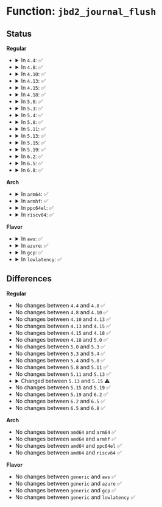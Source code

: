 # Function: <code>jbd2_journal_flush</code>

## Status
<b>Regular</b>
<ul>
<li>
<details>
<summary>In <code>4.4</code>: ✅</summary>

```c
int jbd2_journal_flush(journal_t *journal);
```

**Collision:** Unique Global

**Inline:** No

**Transformation:** False

**Instances:**

```
In fs/jbd2/journal.c (ffffffff812f1ec0)
Location: fs/jbd2/journal.c:1925
Inline: False
Direct callers:
  - fs/ext4/inode.c:ext4_bmap
  - fs/ext4/inode.c:ext4_change_inode_journal_flag
  - fs/ext4/ioctl.c:ext4_ioctl
  - fs/ext4/ioctl.c:ext4_ioctl
  - fs/ext4/ioctl.c:ext4_ioctl
  - fs/ext4/super.c:ext4_quota_on
```
**Symbols:**

```
ffffffff812f1ec0-ffffffff812f203a: jbd2_journal_flush (STB_GLOBAL)
```
</details>
</li>
<li>
<details>
<summary>In <code>4.8</code>: ✅</summary>

```c
int jbd2_journal_flush(journal_t *journal);
```

**Collision:** Unique Global

**Inline:** No

**Transformation:** False

**Instances:**

```
In fs/jbd2/journal.c (ffffffff8131f780)
Location: fs/jbd2/journal.c:1960
Inline: False
Direct callers:
  - fs/ext4/inode.c:ext4_change_inode_journal_flag
  - fs/ext4/inode.c:ext4_bmap
  - fs/ext4/ioctl.c:ext4_ioctl
  - fs/ext4/ioctl.c:ext4_ioctl
  - fs/ext4/ioctl.c:ext4_ioctl
  - fs/ext4/super.c:ext4_quota_on
```
**Symbols:**

```
ffffffff8131f780-ffffffff8131f907: jbd2_journal_flush (STB_GLOBAL)
```
</details>
</li>
<li>
<details>
<summary>In <code>4.10</code>: ✅</summary>

```c
int jbd2_journal_flush(journal_t *journal);
```

**Collision:** Unique Global

**Inline:** No

**Transformation:** False

**Instances:**

```
In fs/jbd2/journal.c (ffffffff81335800)
Location: fs/jbd2/journal.c:1930
Inline: False
Direct callers:
  - fs/ext4/inode.c:ext4_change_inode_journal_flag
  - fs/ext4/inode.c:ext4_bmap
  - fs/ext4/ioctl.c:ext4_ioctl
  - fs/ext4/ioctl.c:ext4_ioctl
  - fs/ext4/ioctl.c:ext4_ioctl
  - fs/ext4/super.c:ext4_quota_on
```
**Symbols:**

```
ffffffff81335800-ffffffff81335987: jbd2_journal_flush (STB_GLOBAL)
```
</details>
</li>
<li>
<details>
<summary>In <code>4.13</code>: ✅</summary>

```c
int jbd2_journal_flush(journal_t *journal);
```

**Collision:** Unique Global

**Inline:** No

**Transformation:** False

**Instances:**

```
In fs/jbd2/journal.c (ffffffff8134a5a0)
Location: fs/jbd2/journal.c:1953
Inline: False
Direct callers:
  - fs/ext4/inode.c:ext4_change_inode_journal_flag
  - fs/ext4/inode.c:ext4_bmap
  - fs/ext4/ioctl.c:ext4_ioctl
  - fs/ext4/ioctl.c:ext4_ioctl
  - fs/ext4/ioctl.c:ext4_ioctl
  - fs/ext4/super.c:ext4_quota_on
```
**Symbols:**

```
ffffffff8134a5a0-ffffffff8134a71f: jbd2_journal_flush (STB_GLOBAL)
```
</details>
</li>
<li>
<details>
<summary>In <code>4.15</code>: ✅</summary>

```c
int jbd2_journal_flush(journal_t *journal);
```

**Collision:** Unique Global

**Inline:** No

**Transformation:** False

**Instances:**

```
In fs/jbd2/journal.c (ffffffff8136ebf0)
Location: fs/jbd2/journal.c:1969
Inline: False
Direct callers:
  - fs/ext4/inode.c:ext4_change_inode_journal_flag
  - fs/ext4/inode.c:ext4_bmap
  - fs/ext4/ioctl.c:ext4_ioctl
  - fs/ext4/ioctl.c:ext4_ioctl
  - fs/ext4/ioctl.c:ext4_ioctl_group_add
  - fs/ext4/super.c:ext4_quota_on
```
**Symbols:**

```
ffffffff8136ebf0-ffffffff8136ed6f: jbd2_journal_flush (STB_GLOBAL)
```
</details>
</li>
<li>
<details>
<summary>In <code>4.18</code>: ✅</summary>

```c
int jbd2_journal_flush(journal_t *journal);
```

**Collision:** Unique Global

**Inline:** No

**Transformation:** False

**Instances:**

```
In fs/jbd2/journal.c (ffffffff8139d1d0)
Location: fs/jbd2/journal.c:1972
Inline: False
Direct callers:
  - fs/ext4/inode.c:ext4_change_inode_journal_flag
  - fs/ext4/inode.c:ext4_bmap
  - fs/ext4/ioctl.c:ext4_ioctl
  - fs/ext4/ioctl.c:ext4_ioctl
  - fs/ext4/ioctl.c:ext4_ioctl_group_add
  - fs/ext4/super.c:ext4_quota_on
```
**Symbols:**

```
ffffffff8139d1d0-ffffffff8139d34f: jbd2_journal_flush (STB_GLOBAL)
```
</details>
</li>
<li>
<details>
<summary>In <code>5.0</code>: ✅</summary>

```c
int jbd2_journal_flush(journal_t *journal);
```

**Collision:** Unique Global

**Inline:** No

**Transformation:** False

**Instances:**

```
In fs/jbd2/journal.c (ffffffff813b5f40)
Location: fs/jbd2/journal.c:1972
Inline: False
Direct callers:
  - fs/ext4/inode.c:ext4_change_inode_journal_flag
  - fs/ext4/inode.c:ext4_bmap
  - fs/ext4/ioctl.c:ext4_ioctl
  - fs/ext4/ioctl.c:ext4_ioctl
  - fs/ext4/ioctl.c:ext4_ioctl_group_add
  - fs/ext4/super.c:ext4_quota_on
```
**Symbols:**

```
ffffffff813b5f40-ffffffff813b60bf: jbd2_journal_flush (STB_GLOBAL)
```
</details>
</li>
<li>
<details>
<summary>In <code>5.3</code>: ✅</summary>

```c
int jbd2_journal_flush(journal_t *journal);
```

**Collision:** Unique Global

**Inline:** No

**Transformation:** False

**Instances:**

```
In fs/jbd2/journal.c (ffffffff813e0670)
Location: fs/jbd2/journal.c:1963
Inline: False
Direct callers:
  - fs/ext4/inode.c:ext4_change_inode_journal_flag
  - fs/ext4/inode.c:ext4_bmap
  - fs/ext4/ioctl.c:ext4_ioctl
  - fs/ext4/ioctl.c:ext4_ioctl
  - fs/ext4/ioctl.c:ext4_ioctl_group_add
  - fs/ext4/super.c:ext4_quota_on
```
**Symbols:**

```
ffffffff813e0670-ffffffff813e07ef: jbd2_journal_flush (STB_GLOBAL)
```
</details>
</li>
<li>
<details>
<summary>In <code>5.4</code>: ✅</summary>

```c
int jbd2_journal_flush(journal_t *journal);
```

**Collision:** Unique Global

**Inline:** No

**Transformation:** False

**Instances:**

```
In fs/jbd2/journal.c (ffffffff813fa6b0)
Location: fs/jbd2/journal.c:1966
Inline: False
Direct callers:
  - fs/ext4/inode.c:ext4_change_inode_journal_flag
  - fs/ext4/inode.c:ext4_bmap
  - fs/ext4/ioctl.c:ext4_ioctl
  - fs/ext4/ioctl.c:ext4_ioctl
  - fs/ext4/ioctl.c:ext4_ioctl_group_add
  - fs/ext4/super.c:ext4_quota_on
```
**Symbols:**

```
ffffffff813fa6b0-ffffffff813fa82f: jbd2_journal_flush (STB_GLOBAL)
```
</details>
</li>
<li>
<details>
<summary>In <code>5.8</code>: ✅</summary>

```c
int jbd2_journal_flush(journal_t *journal);
```

**Collision:** Unique Global

**Inline:** No

**Transformation:** False

**Instances:**

```
In fs/jbd2/journal.c (ffffffff81447be0)
Location: fs/jbd2/journal.c:2008
Inline: False
Direct callers:
  - fs/ext4/inode.c:ext4_change_inode_journal_flag
  - fs/ext4/inode.c:ext4_bmap
  - fs/ext4/ioctl.c:ext4_ioctl
  - fs/ext4/ioctl.c:ext4_ioctl
  - fs/ext4/ioctl.c:ext4_ioctl_group_add
  - fs/ext4/super.c:ext4_quota_on
```
**Symbols:**

```
ffffffff81447be0-ffffffff81447d69: jbd2_journal_flush (STB_GLOBAL)
```
</details>
</li>
<li>
<details>
<summary>In <code>5.11</code>: ✅</summary>

```c
int jbd2_journal_flush(journal_t *journal);
```

**Collision:** Unique Global

**Inline:** No

**Transformation:** False

**Instances:**

```
In fs/jbd2/journal.c (ffffffff81464570)
Location: fs/jbd2/journal.c:2255
Inline: False
Direct callers:
  - fs/ext4/inode.c:ext4_change_inode_journal_flag
  - fs/ext4/inode.c:ext4_bmap
  - fs/ext4/ioctl.c:__ext4_ioctl
  - fs/ext4/ioctl.c:__ext4_ioctl
  - fs/ext4/ioctl.c:ext4_ioctl_group_add
  - fs/ext4/super.c:ext4_quota_on
```
**Symbols:**

```
ffffffff81464570-ffffffff814646f9: jbd2_journal_flush (STB_GLOBAL)
```
</details>
</li>
<li>
<details>
<summary>In <code>5.13</code>: ✅</summary>

```c
int jbd2_journal_flush(journal_t *journal);
```

**Collision:** Unique Global

**Inline:** No

**Transformation:** False

**Instances:**

```
In fs/jbd2/journal.c (ffffffff81469d00)
Location: fs/jbd2/journal.c:2255
Inline: False
Direct callers:
  - fs/ext4/inode.c:ext4_change_inode_journal_flag
  - fs/ext4/inode.c:ext4_bmap
  - fs/ext4/ioctl.c:__ext4_ioctl
  - fs/ext4/ioctl.c:__ext4_ioctl
  - fs/ext4/ioctl.c:ext4_ioctl_group_add
  - fs/ext4/super.c:ext4_quota_on
```
**Symbols:**

```
ffffffff81469d00-ffffffff81469e87: jbd2_journal_flush (STB_GLOBAL)
```
</details>
</li>
<li>
<details>
<summary>In <code>5.15</code>: ✅</summary>

```c
int jbd2_journal_flush(journal_t *journal, unsigned int flags);
```

**Collision:** Unique Global

**Inline:** No

**Transformation:** False

**Instances:**

```
In fs/jbd2/journal.c (ffffffff814c0900)
Location: fs/jbd2/journal.c:2430
Inline: False
Direct callers:
  - fs/ext4/inode.c:ext4_change_inode_journal_flag
  - fs/ext4/inode.c:ext4_bmap
  - fs/ext4/ioctl.c:__ext4_ioctl
  - fs/ext4/ioctl.c:__ext4_ioctl
  - fs/ext4/ioctl.c:__ext4_ioctl
  - fs/ext4/ioctl.c:ext4_ioctl_group_add
  - fs/ext4/super.c:ext4_quota_on
```
**Symbols:**

```
ffffffff814c0900-ffffffff814c0abe: jbd2_journal_flush (STB_GLOBAL)
```
</details>
</li>
<li>
<details>
<summary>In <code>5.19</code>: ✅</summary>

```c
int jbd2_journal_flush(journal_t *journal, unsigned int flags);
```

**Collision:** Unique Global

**Inline:** No

**Transformation:** False

**Instances:**

```
In fs/jbd2/journal.c (ffffffff8154b150)
Location: fs/jbd2/journal.c:2433
Inline: False
Direct callers:
  - fs/ext4/inode.c:ext4_change_inode_journal_flag
  - fs/ext4/inode.c:ext4_bmap
  - fs/ext4/ioctl.c:__ext4_ioctl
  - fs/ext4/ioctl.c:__ext4_ioctl
  - fs/ext4/ioctl.c:__ext4_ioctl
  - fs/ext4/ioctl.c:ext4_ioctl_group_add
  - fs/ext4/super.c:ext4_quota_on
```
**Symbols:**

```
ffffffff8154b150-ffffffff8154b341: jbd2_journal_flush (STB_GLOBAL)
```
</details>
</li>
<li>
<details>
<summary>In <code>6.2</code>: ✅</summary>

```c
int jbd2_journal_flush(journal_t *journal, unsigned int flags);
```

**Collision:** Unique Global

**Inline:** No

**Transformation:** False

**Instances:**

```
In fs/jbd2/journal.c (ffffffff815eade0)
Location: fs/jbd2/journal.c:2436
Inline: False
Direct callers:
  - fs/ext4/inode.c:ext4_change_inode_journal_flag
  - fs/ext4/inode.c:ext4_bmap
  - fs/ext4/ioctl.c:__ext4_ioctl
  - fs/ext4/ioctl.c:__ext4_ioctl
  - fs/ext4/ioctl.c:__ext4_ioctl
  - fs/ext4/ioctl.c:ext4_ioctl_group_add
  - fs/ext4/super.c:ext4_quota_on
```
**Symbols:**

```
ffffffff815eade0-ffffffff815eafd1: jbd2_journal_flush (STB_GLOBAL)
```
</details>
</li>
<li>
<details>
<summary>In <code>6.5</code>: ✅</summary>

```c
int jbd2_journal_flush(journal_t *journal, unsigned int flags);
```

**Collision:** Unique Global

**Inline:** No

**Transformation:** False

**Instances:**

```
In fs/jbd2/journal.c (ffffffff81622850)
Location: fs/jbd2/journal.c:2436
Inline: False
Direct callers:
  - fs/ext4/inode.c:ext4_change_inode_journal_flag
  - fs/ext4/ioctl.c:__ext4_ioctl
  - fs/ext4/ioctl.c:__ext4_ioctl
  - fs/ext4/ioctl.c:__ext4_ioctl
  - fs/ext4/ioctl.c:ext4_ioctl_group_add
```
**Symbols:**

```
ffffffff81622850-ffffffff81622a41: jbd2_journal_flush (STB_GLOBAL)
```
</details>
</li>
<li>
<details>
<summary>In <code>6.8</code>: ✅</summary>

```c
int jbd2_journal_flush(journal_t *journal, unsigned int flags);
```

**Collision:** Unique Global

**Inline:** No

**Transformation:** False

**Instances:**

```
In fs/jbd2/journal.c (ffffffff8165b8b0)
Location: fs/jbd2/journal.c:2428
Inline: False
Direct callers:
  - fs/ext4/inode.c:ext4_change_inode_journal_flag
  - fs/ext4/ioctl.c:__ext4_ioctl
  - fs/ext4/ioctl.c:__ext4_ioctl
  - fs/ext4/ioctl.c:__ext4_ioctl
  - fs/ext4/ioctl.c:ext4_ioctl_group_add
  - fs/ext4/super.c:ext4_freeze
```
**Symbols:**

```
ffffffff8165b8b0-ffffffff8165ba9b: jbd2_journal_flush (STB_GLOBAL)
```
</details>
</li>
</ul>
<b>Arch</b>
<ul>
<li>
<details>
<summary>In <code>arm64</code>: ✅</summary>

```c
int jbd2_journal_flush(journal_t *journal);
```

**Collision:** Unique Global

**Inline:** No

**Transformation:** False

**Instances:**

```
In fs/jbd2/journal.c (ffff8000104d77d8)
Location: fs/jbd2/journal.c:1966
Inline: False
Direct callers:
  - fs/ext4/inode.c:ext4_change_inode_journal_flag
  - fs/ext4/inode.c:ext4_bmap
  - fs/ext4/ioctl.c:ext4_ioctl
  - fs/ext4/ioctl.c:ext4_ioctl
  - fs/ext4/ioctl.c:ext4_ioctl_group_add
  - fs/ext4/super.c:ext4_quota_on
```
**Symbols:**

```
ffff8000104d77d8-ffff8000104d7a80: jbd2_journal_flush (STB_GLOBAL)
```
</details>
</li>
<li>
<details>
<summary>In <code>armhf</code>: ✅</summary>

```c
int jbd2_journal_flush(journal_t *journal);
```

**Collision:** Unique Global

**Inline:** No

**Transformation:** False

**Instances:**

```
In fs/jbd2/journal.c (c0699834)
Location: fs/jbd2/journal.c:1966
Inline: False
Direct callers:
  - fs/ext4/inode.c:ext4_change_inode_journal_flag
  - fs/ext4/inode.c:ext4_bmap
  - fs/ext4/ioctl.c:ext4_ioctl
  - fs/ext4/ioctl.c:ext4_ioctl
  - fs/ext4/ioctl.c:ext4_ioctl
  - fs/ext4/super.c:ext4_quota_on
```
**Symbols:**

```
c0699834-c06999fc: jbd2_journal_flush (STB_GLOBAL)
```
</details>
</li>
<li>
<details>
<summary>In <code>ppc64el</code>: ✅</summary>

```c
int jbd2_journal_flush(journal_t *journal);
```

**Collision:** Unique Global

**Inline:** No

**Transformation:** False

**Instances:**

```
In fs/jbd2/journal.c (c000000000612440)
Location: fs/jbd2/journal.c:1966
Inline: False
Direct callers:
  - fs/ext4/inode.c:ext4_change_inode_journal_flag
  - fs/ext4/inode.c:ext4_bmap
  - fs/ext4/ioctl.c:ext4_ioctl
  - fs/ext4/ioctl.c:ext4_ioctl
  - fs/ext4/ioctl.c:ext4_ioctl_group_add
  - fs/ext4/super.c:ext4_quota_on
  - fs/ext4/super.c:ext4_quota_on
```
**Symbols:**

```
c000000000612440-c0000000006126f0: jbd2_journal_flush (STB_GLOBAL)
```
</details>
</li>
<li>
<details>
<summary>In <code>riscv64</code>: ✅</summary>

```c
int jbd2_journal_flush(journal_t *journal);
```

**Collision:** Unique Global

**Inline:** No

**Transformation:** False

**Instances:**

```
In fs/jbd2/journal.c (ffffffe00034d584)
Location: fs/jbd2/journal.c:1966
Inline: False
Direct callers:
  - fs/ext4/inode.c:ext4_change_inode_journal_flag
  - fs/ext4/inode.c:ext4_bmap
  - fs/ext4/ioctl.c:ext4_ioctl
  - fs/ext4/ioctl.c:ext4_ioctl
  - fs/ext4/ioctl.c:ext4_ioctl
  - fs/ext4/super.c:ext4_quota_on
```
**Symbols:**

```
ffffffe00034d584-ffffffe00034d762: jbd2_journal_flush (STB_GLOBAL)
```
</details>
</li>
</ul>
<b>Flavor</b>
<ul>
<li>
<details>
<summary>In <code>aws</code>: ✅</summary>

```c
int jbd2_journal_flush(journal_t *journal);
```

**Collision:** Unique Global

**Inline:** No

**Transformation:** False

**Instances:**

```
In fs/jbd2/journal.c (ffffffff813f2c90)
Location: fs/jbd2/journal.c:1966
Inline: False
Direct callers:
  - fs/ext4/inode.c:ext4_change_inode_journal_flag
  - fs/ext4/inode.c:ext4_bmap
  - fs/ext4/ioctl.c:ext4_ioctl
  - fs/ext4/ioctl.c:ext4_ioctl
  - fs/ext4/ioctl.c:ext4_ioctl_group_add
  - fs/ext4/super.c:ext4_quota_on
```
**Symbols:**

```
ffffffff813f2c90-ffffffff813f2e0f: jbd2_journal_flush (STB_GLOBAL)
```
</details>
</li>
<li>
<details>
<summary>In <code>azure</code>: ✅</summary>

```c
int jbd2_journal_flush(journal_t *journal);
```

**Collision:** Unique Global

**Inline:** No

**Transformation:** False

**Instances:**

```
In fs/jbd2/journal.c (ffffffff813e3710)
Location: fs/jbd2/journal.c:1966
Inline: False
Direct callers:
  - fs/ext4/inode.c:ext4_change_inode_journal_flag
  - fs/ext4/inode.c:ext4_bmap
  - fs/ext4/ioctl.c:ext4_ioctl
  - fs/ext4/ioctl.c:ext4_ioctl
  - fs/ext4/ioctl.c:ext4_ioctl_group_add
  - fs/ext4/super.c:ext4_quota_on
```
**Symbols:**

```
ffffffff813e3710-ffffffff813e388f: jbd2_journal_flush (STB_GLOBAL)
```
</details>
</li>
<li>
<details>
<summary>In <code>gcp</code>: ✅</summary>

```c
int jbd2_journal_flush(journal_t *journal);
```

**Collision:** Unique Global

**Inline:** No

**Transformation:** False

**Instances:**

```
In fs/jbd2/journal.c (ffffffff813f0010)
Location: fs/jbd2/journal.c:1966
Inline: False
Direct callers:
  - fs/ext4/inode.c:ext4_change_inode_journal_flag
  - fs/ext4/inode.c:ext4_bmap
  - fs/ext4/ioctl.c:ext4_ioctl
  - fs/ext4/ioctl.c:ext4_ioctl
  - fs/ext4/ioctl.c:ext4_ioctl_group_add
  - fs/ext4/super.c:ext4_quota_on
```
**Symbols:**

```
ffffffff813f0010-ffffffff813f018f: jbd2_journal_flush (STB_GLOBAL)
```
</details>
</li>
<li>
<details>
<summary>In <code>lowlatency</code>: ✅</summary>

```c
int jbd2_journal_flush(journal_t *journal);
```

**Collision:** Unique Global

**Inline:** No

**Transformation:** False

**Instances:**

```
In fs/jbd2/journal.c (ffffffff81405a10)
Location: fs/jbd2/journal.c:1966
Inline: False
Direct callers:
  - fs/ext4/inode.c:ext4_change_inode_journal_flag
  - fs/ext4/inode.c:ext4_bmap
  - fs/ext4/ioctl.c:ext4_ioctl
  - fs/ext4/ioctl.c:ext4_ioctl
  - fs/ext4/ioctl.c:ext4_ioctl_group_add
  - fs/ext4/super.c:ext4_quota_on
```
**Symbols:**

```
ffffffff81405a10-ffffffff81405bcc: jbd2_journal_flush (STB_GLOBAL)
```
</details>
</li>
</ul>

## Differences
<b>Regular</b>
<ul>
<li>
No changes between <code>4.4</code> and <code>4.8</code> ✅
</li>
<li>
No changes between <code>4.8</code> and <code>4.10</code> ✅
</li>
<li>
No changes between <code>4.10</code> and <code>4.13</code> ✅
</li>
<li>
No changes between <code>4.13</code> and <code>4.15</code> ✅
</li>
<li>
No changes between <code>4.15</code> and <code>4.18</code> ✅
</li>
<li>
No changes between <code>4.18</code> and <code>5.0</code> ✅
</li>
<li>
No changes between <code>5.0</code> and <code>5.3</code> ✅
</li>
<li>
No changes between <code>5.3</code> and <code>5.4</code> ✅
</li>
<li>
No changes between <code>5.4</code> and <code>5.8</code> ✅
</li>
<li>
No changes between <code>5.8</code> and <code>5.11</code> ✅
</li>
<li>
No changes between <code>5.11</code> and <code>5.13</code> ✅
</li>
<li>
<details>
<summary>Changed between <code>5.13</code> and <code>5.15</code> ⚠️</summary>
<ul>
<li>
<b>Param added. </b>
<code>unsigned int flags</code>
</li>
</ul>
</details>
</li>
<li>
No changes between <code>5.15</code> and <code>5.19</code> ✅
</li>
<li>
No changes between <code>5.19</code> and <code>6.2</code> ✅
</li>
<li>
No changes between <code>6.2</code> and <code>6.5</code> ✅
</li>
<li>
No changes between <code>6.5</code> and <code>6.8</code> ✅
</li>
</ul>
<b>Arch</b>
<ul>
<li>
No changes between <code>amd64</code> and <code>arm64</code> ✅
</li>
<li>
No changes between <code>amd64</code> and <code>armhf</code> ✅
</li>
<li>
No changes between <code>amd64</code> and <code>ppc64el</code> ✅
</li>
<li>
No changes between <code>amd64</code> and <code>riscv64</code> ✅
</li>
</ul>
<b>Flavor</b>
<ul>
<li>
No changes between <code>generic</code> and <code>aws</code> ✅
</li>
<li>
No changes between <code>generic</code> and <code>azure</code> ✅
</li>
<li>
No changes between <code>generic</code> and <code>gcp</code> ✅
</li>
<li>
No changes between <code>generic</code> and <code>lowlatency</code> ✅
</li>
</ul>
